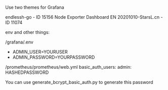 Use two themes for Grafana

endlessh-go - ID 15156
Node Exporter Dashboard EN 20201010-StarsL.cn - ID 11074

env and other things:

/grafana/.env
- ADMIN_USER=YOURUSER
- ADMIN_PASSWORD=YOURPASSWORD

/prometheus/prometheus/web.yml
basic_auth_users:
    admin: HASHEDPASSWORD

You can use generate_bcrypt_basic_auth.py to generate this password
